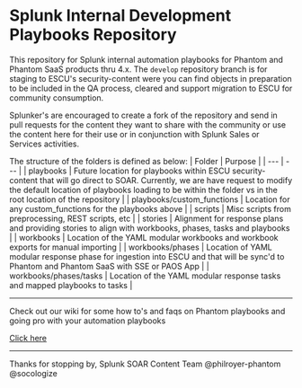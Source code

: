 # Splunk Internal Development Playbooks Repository
This repository for Splunk internal automation playbooks for Phantom and Phantom SaaS products thru 4.x. The `develop` repository branch is for staging to ESCU's security-content were you can find objects in preparation to be included in the QA process, cleared and support migration to ESCU for community consumption.

Splunker's are encouraged to create a fork of the repository and send in pull requests for the content they want to share with the community or use the content here for their use or in conjunction with Splunk Sales or Services activities.

The structure of the folders is defined as below:
| Folder | Purpose |
| --- | --- |
| playbooks | Future location for playbooks within ESCU security-content that will go direct to SOAR. Currently, we are have request to modify the default location of playbooks loading to be within the folder vs in the root location of the repository |
| playbooks/custom_functions | Location for any custom_functions for the playbooks above |
| scripts | Misc scripts from preprocessing, REST scripts, etc |
| stories | Alignment for response plans and providing stories to align with workbooks, phases, tasks and playbooks |
| workbooks | Location of the YAML modular workbooks and workbook exports for manual importing |
| workbooks/phases | Location of YAML modular response phase for ingestion into ESCU and that will be sync'd to Phantom and Phantom SaaS with SSE or PAOS App |
| workbooks/phases/tasks | Location of the YAML modular response tasks and mapped playbooks to tasks |


***
Check out our wiki for some how to's and faqs on Phantom playbooks and going pro with your automation playbooks

[Click here](https://github.com/splunk/ps-playbooks/wiki/Home)
***

Thanks for stopping by,
Splunk SOAR Content Team
@philroyer-phantom @socologize
